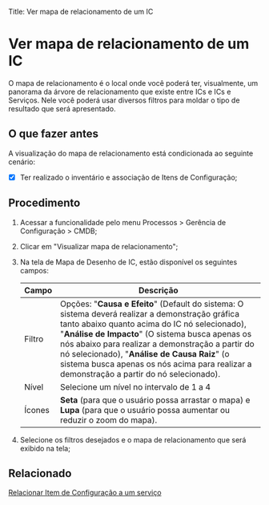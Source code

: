 Title: Ver mapa de relacionamento de um IC

# Ver mapa de relacionamento de um IC

O mapa de relacionamento é o local onde você poderá ter, visualmente, um panorama da árvore de relacionamento que existe entre ICs e ICs e Serviços. Nele você poderá usar diversos filtros para moldar o tipo de resultado que será apresentado.

## O que fazer antes

A visualização do mapa de relacionamento está condicionada ao seguinte cenário:

- [X] Ter realizado o inventário e associação de Itens de Configuração;

## Procedimento

1. Acessar a funcionalidade pelo menu Processos > Gerência de Configuração > CMDB;

2. Clicar em "Visualizar mapa de relacionamento";

3. Na tela de Mapa de Desenho de IC, estão disponível os seguintes campos:

    | Campo | Descrição |
    |-------|-----------|
    |Filtro|Opções: "**Causa e Efeito**" (Default do sistema: O sistema deverá realizar a demonstração gráfica tanto abaixo quanto acima do IC nó selecionado), "**Análise de Impacto**" (O sistema busca apenas os nós abaixo para realizar a demonstração a partir do nó selecionado), "**Análise de Causa Raiz**" (o sistema busca apenas os nós acima para realizar a demonstração a partir do nó selecionado).|
    |Nível| Selecione um nível no intervalo de 1 a 4|
    |Ícones| **Seta** (para que o usuário possa arrastar o mapa) e **Lupa** (para que o usuário possa aumentar ou reduzir o zoom do mapa).


4. Selecione os filtros desejados e o mapa de relacionamento que será exibido na tela;


## Relacionado

[Relacionar Item de Configuração a um serviço][1]

[1]:/pt-br/citsmart-platform-8/processes/configuration/use/create-ic-relationship.html